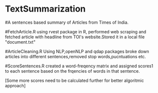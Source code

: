 # TextSummarization
#A sentences based summary of Articles from Times of India.

#FetchArticle.R
using rvest package in R, performed web scraping and fetched article with headline from TOI's website.Stored it in a local file "document.txt"

#ArticleCleaning.R
Using NLP,openNLP and qdap packages broke down articles into different sentences,removed stop words,pucntuations etc.

#ScoreSentences.R
created a word-freqency matrix and assigned scores1 to each sentence based on the frqencies of words in that sentence.

[Some more scores need to be calculated further for better algoritmic approach]

